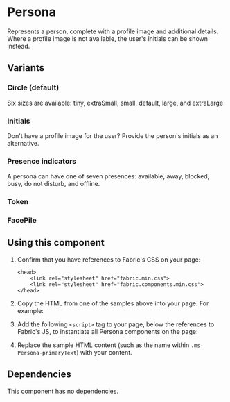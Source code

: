 # Persona
Represents a person, complete with a profile image and additional details. Where a profile image is not available, the user's initials can be shown instead.

## Variants

### Circle (default)
Six sizes are available: tiny, extraSmall, small, default, large, and extraLarge
<!---
{{> Persona props=PersonaExampleProps.tiny}}
{{> Persona props=PersonaExampleProps.extraSmall}}
{{> Persona props=PersonaExampleProps.small}}
{{> Persona props=PersonaExampleProps.default}}
{{> Persona props=PersonaExampleProps.large}}
{{> Persona props=PersonaExampleProps.extraLarge}}
--->

### Initials
Don't have a profile image for the user? Provide the person's initials as an alternative.
<!---
{{> Persona props=PersonaExampleProps.initials}}
--->

### Presence indicators
A persona can have one of seven presences: available, away, blocked, busy, do not disturb, and offline.
<!---
{{> Persona props=PersonaExampleProps.presenceAvailable}}
{{> Persona props=PersonaExampleProps.presenceAway}}
{{> Persona props=PersonaExampleProps.presenceBlocked}}
{{> Persona props=PersonaExampleProps.presenceBusy}}
{{> Persona props=PersonaExampleProps.presenceDND}}
{{> Persona props=PersonaExampleProps.presenceOffline}}
--->

### Token
<!---
{{> Persona props=PersonaExampleProps.token}}
{{> Persona props=PersonaExampleProps.token}}
{{> Persona props=PersonaExampleProps.token}}
--->

### FacePile
<!---
{{> Persona props=PersonaExampleProps.facePile}}
{{> Persona props=PersonaExampleProps.facePile}}
{{> Persona props=PersonaExampleProps.facePile}}
--->

## Using this component
1. Confirm that you have references to Fabric's CSS on your page:
    ```
    <head>
        <link rel="stylesheet" href="fabric.min.css">
        <link rel="stylesheet" href="fabric.components.min.css">
    </head>
    ```
2. Copy the HTML from one of the samples above into your page. For example:
<!---
<pre>
    <code>
{{renderPartialPre "Persona" "PersonaExample" PersonaExampleProps.default false}}
    </code>
</pre>
--->
3. Add the following `<script>` tag to your page, below the references to Fabric's JS, to instantiate all Persona components on the page:
<!---
<pre>
    <code>
{{renderPartialPre "Persona" "PersonaExampleJS" "" false}}
    </code>
</pre>
--->
4. Replace the sample HTML content (such as the name within `.ms-Persona-primaryText`) with your content.

## Dependencies
This component has no dependencies.

<!---
{{> PersonaExampleJS}}
--->
